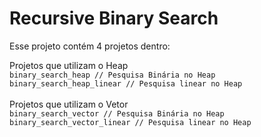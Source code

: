 # Recursive Binary Search
Esse projeto contém 4 projetos dentro: <br />

Projetos que utilizam o Heap <br />
`binary_search_heap // Pesquisa Binária no Heap` <br />
`binary_search_heap_linear // Pesquisa linear no Heap` <br />  
Projetos que utilizam o Vetor <br />
`binary_search_vector // Pesquisa Binária no Heap` <br />
`binary_search_vector_linear // Pesquisa linear no Heap`
